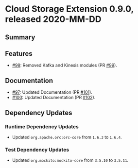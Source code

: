 # Cloud Storage Extension 0.9.0, released 2020-MM-DD

## Summary

## Features

* [#98](https://github.com/exasol/cloud-storage-extension/issues/98): Removed Kafka and Kinesis modules (PR [#99](https://github.com/exasol/cloud-storage-extension/pull/99)).

## Documentation

* [#97](https://github.com/exasol/cloud-storage-extension/issues/97): Updated Documentation (PR [#101](https://github.com/exasol/cloud-storage-extension/pull/101)).
* [#100](https://github.com/exasol/cloud-storage-extension/issues/100): Updated Documentation (PR [#102](https://github.com/exasol/cloud-storage-extension/pull/102)).

## Dependency Updates

### Runtime Dependency Updates

* Updated ``org.apache.orc:orc-core`` from `1.6.3` to `1.6.4`.

### Test Dependency Updates

* Updated ``org.mockito:mockito-core`` from `3.5.10` to `3.5.11`.
